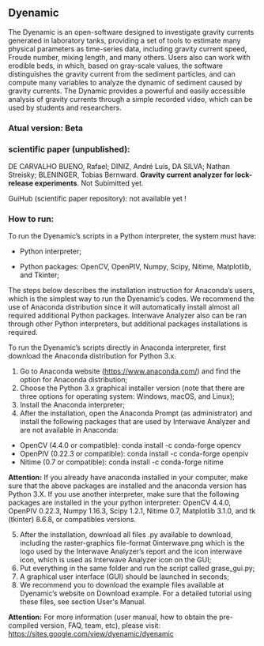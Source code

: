 ## Dyenamic

The Dyenamic is an open-software designed to investigate gravity currents generated in laboratory tanks, providing a set of tools to estimate many physical parameters as time-series data, including gravity current speed, Froude number, mixing length, and many others. Users also can work with erodible beds, in which, based on gray-scale values, the software distinguishes the gravity current from the sediment particles, and can compute many variables to analyze the dynamic of sediment caused by gravity currents.
The Dynamic provides a powerful and easily accessible analysis of gravity currents through a simple recorded video, which can be used by students and researchers.

### Atual version: Beta

### scientific paper (unpublished):
DE CARVALHO BUENO, Rafael; DINIZ, André Luís, DA SILVA; Nathan Streisky; BLENINGER, Tobias Bernward. **Gravity current analyzer for lock-release experiments**. Not Subimitted yet.

GuiHub (scientific paper repository): not available yet !

### How to run:

To run the Dyenamic’s scripts in a Python interpreter, the system must have:

* Python interpreter;

* Python packages: OpenCV, OpenPIV, Numpy, Scipy, Nitime, Matplotlib, and Tkinter;

The steps below describes the installation instruction for Anaconda’s users, which is the simplest way to run
the Dyenamic’s codes. We recommend the use of Anaconda distribution since it will automatically
install almost all required additional Python packages. Interwave Analyzer also can be ran through other
Python interpreters, but additional packages installations is required.


To run the Dyenamic’s scripts directly in Anaconda interpreter, first download the Anaconda distribution
for Python 3.x.

1) Go to Anaconda website (https://www.anaconda.com/) and find the option for Anaconda distribution;
2) Choose the Python 3.x graphical installer version (note that there are three options for operating system:
Windows, macOS, and Linux);
3) Install the Anaconda interpreter;
4) After the installation, open the Anaconda Prompt (as administrator) and install the following packages
that are used by Interwave Analyzer and are not available in Anaconda:

* OpenCV (4.4.0 or compatible): conda install -c conda-forge opencv
* OpenPIV (0.22.3 or compatible): conda install -c conda-forge openpiv
* Nitime (0.7 or compatible): conda install -c conda-forge nitime

**Attention:** If you already have anaconda installed in your computer, make sure that the above packages
are installed and the anaconda version has Python 3.X. If you use another interpreter, make sure that the
following packages are installed in the your python interpreter: OpenCV 4.4.0, OpenPIV 0.22.3, Numpy 1.16.3, Scipy 1.2.1, Nitime 0.7, Matplotlib 3.1.0, and tk (tkinter) 8.6.8, or compatibles versions.

5) After the installation, download all files .py available to download, including the raster-graphics file-format 0interwave.png which is the logo used by the Interwave Analyzer’s report and the icon interwave icon, which is used as Interwave Analyzer icon on the GUI;
6) Put everything in the same folder and run the script called grase_gui.py;
8) A graphical user interface (GUI) should be launched in seconds;
9) We recommend you to download the example files available at Dyenamic’s website on Download
example. For a detailed tutorial using these files, see section User's Manual.

**Attention:** For more information (user manual, how to obtain the pre-compiled version, FAQ, team, etc), please visit: https://sites.google.com/view/dyenamic/dyenamic
